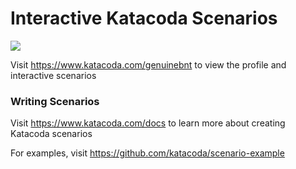 # Interactive Katacoda Scenarios

[![](http://shields.katacoda.com/katacoda/genuinebnt/count.svg)](https://www.katacoda.com/genuinebnt "Get your profile on Katacoda.com")

Visit https://www.katacoda.com/genuinebnt to view the profile and interactive scenarios

### Writing Scenarios
Visit https://www.katacoda.com/docs to learn more about creating Katacoda scenarios

For examples, visit https://github.com/katacoda/scenario-example
